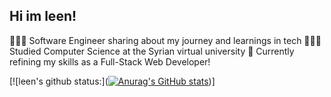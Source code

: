 ## Hi im leen!

👩🏻‍💻 Software Engineer sharing about my journey and learnings in tech
👩🏻‍🎓 Studied Computer Science at the Syrian virtual university
💭 Currently refining my skills as a Full-Stack Web Developer!

[![leen's github status:]([![Anurag's GitHub stats](https://github-readme-stats.vercel.app/api?username=anuraghazra)](https://github.com/anuraghazra/github-readme-stats))]
